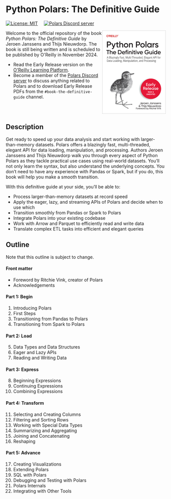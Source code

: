 # Python Polars: The Definitive Guide

[![License: MIT](https://img.shields.io/badge/License-MIT-yellow.svg?style=flat-square)](https://opensource.org/licenses/MIT)
&nbsp;
&nbsp;
[![Polars Discord server](https://dcbadge.vercel.app/api/server/4qf7UVDZmd?style=flat-square)](https://discord.gg/4qf7UVDZmd)

<img src="cover.jpg" width="200" height="263" align="right"/>

Welcome to the official repository of the book *Python Polars: The Definitive Guide* by Jeroen Janssens and Thijs Nieuwdorp.
The book is still being written and is scheduled to be published by O'Reilly in November 2024. 

* Read the Early Release version on the [O'Reilly Learning Platform](https://learning.oreilly.com/library/view/python-polars-the/9781098156077/).
* Become a member of the [Polars Discord server](https://discord.gg/4qf7UVDZmd) to discuss anything related to Polars and to download Early Release PDFs from the `#book-the-definitive-guide` channel.

<br clear="both"/>

## Description

Get ready to speed up your data analysis and start working with larger-than-memory datasets. 
Polars offers a blazingly fast, multi-threaded, elegant API for data loading, manipulation, and processing.
Authors Jeroen Janssens and Thijs Nieuwdorp walk you through every aspect of Python Polars as they tackle practical use cases using real-world datasets.
You’ll not only learn the syntax, but also understand the underlying concepts.
You don’t need to have any experience with Pandas or Spark, but if you do, this book will help you make a smooth transition.

With this definitive guide at your side, you’ll be able to:

* Process larger-than-memory datasets at record speed
* Apply the eager, lazy, and streaming APIs of Polars and decide when to use which
* Transition smoothly from Pandas or Spark to Polars
* Integrate Polars into your existing codebase
* Work with Arrow and Parquet to efficiently read and write data
* Translate complex ETL tasks into efficient and elegant queries



## Outline

Note that this outline is subject to change.

#### Front matter

* Foreword by Ritchie Vink, creator of Polars
* Acknowledgements

#### Part 1: Begin

1. Introducing Polars
2. First Steps
3. Transitioning from Pandas to Polars
4. Transitioning from Spark to Polars

#### Part 2: Load

5. Data Types and Data Structures
6. Eager and Lazy APIs
7. Reading and Writing Data

#### Part 3: Express

8. Beginning Expressions
9. Continuing Expressions
10. Combining Expressions

#### Part 4: Transform

11. Selecting and Creating Columns
12. Filtering and Sorting Rows
13. Working with Special Data Types
14. Summarizing and Aggregating
15. Joining and Concatenating
16. Reshaping

#### Part 5: Advance

17. Creating Visualizations
18. Extending Polars
19. SQL with Polars
20. Debugging and Testing with Polars
21. Polars Internals
22. Integrating with Other Tools



